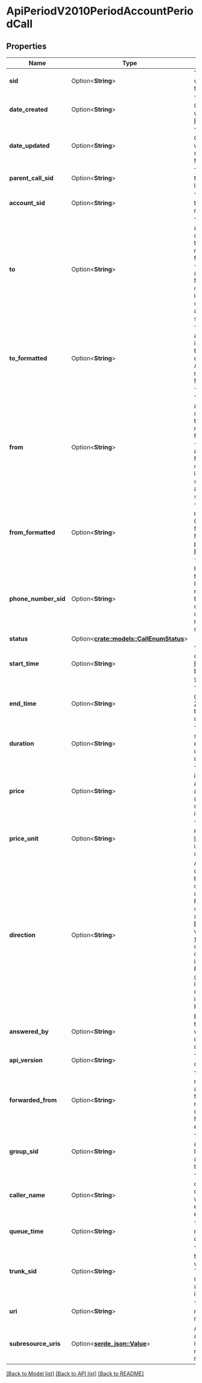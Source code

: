 # ApiPeriodV2010PeriodAccountPeriodCall

## Properties

Name | Type | Description | Notes
------------ | ------------- | ------------- | -------------
**sid** | Option<**String**> | The unique string that we created to identify this Call resource. | [optional]
**date_created** | Option<**String**> | The date and time in GMT that this resource was created specified in [RFC 2822](https://www.ietf.org/rfc/rfc2822.txt) format. | [optional]
**date_updated** | Option<**String**> | The date and time in GMT that this resource was last updated, specified in [RFC 2822](https://www.ietf.org/rfc/rfc2822.txt) format. | [optional]
**parent_call_sid** | Option<**String**> | The SID that identifies the call that created this leg. | [optional]
**account_sid** | Option<**String**> | The SID of the [Account](https://www.twilio.com/docs/iam/api/account) that created this Call resource. | [optional]
**to** | Option<**String**> | The phone number, SIP address, Client identifier or SIM SID that received this call. Phone numbers are in [E.164](https://www.twilio.com/docs/glossary/what-e164) format (e.g., +16175551212). SIP addresses are formatted as `name@company.com`. Client identifiers are formatted `client:name`. SIM SIDs are formatted as `sim:sid`. | [optional]
**to_formatted** | Option<**String**> | The phone number, SIP address or Client identifier that received this call. Formatted for display. Non-North American phone numbers are in [E.164](https://www.twilio.com/docs/glossary/what-e164) format (e.g., +442071838750). | [optional]
**from** | Option<**String**> | The phone number, SIP address, Client identifier or SIM SID that made this call. Phone numbers are in [E.164](https://www.twilio.com/docs/glossary/what-e164) format (e.g., +16175551212). SIP addresses are formatted as `name@company.com`. Client identifiers are formatted `client:name`. SIM SIDs are formatted as `sim:sid`. | [optional]
**from_formatted** | Option<**String**> | The calling phone number, SIP address, or Client identifier formatted for display. Non-North American phone numbers are in [E.164](https://www.twilio.com/docs/glossary/what-e164) format (e.g., +442071838750). | [optional]
**phone_number_sid** | Option<**String**> | If the call was inbound, this is the SID of the IncomingPhoneNumber resource that received the call. If the call was outbound, it is the SID of the OutgoingCallerId resource from which the call was placed. | [optional]
**status** | Option<[**crate::models::CallEnumStatus**](call_enum_status.md)> |  | [optional]
**start_time** | Option<**String**> | The start time of the call, given as GMT in [RFC 2822](https://www.php.net/manual/en/class.datetime.php#datetime.constants.rfc2822) format. Empty if the call has not yet been dialed. | [optional]
**end_time** | Option<**String**> | The time the call ended, given as GMT in [RFC 2822](https://www.php.net/manual/en/class.datetime.php#datetime.constants.rfc2822) format. Empty if the call did not complete successfully. | [optional]
**duration** | Option<**String**> | The length of the call in seconds. This value is empty for busy, failed, unanswered, or ongoing calls. | [optional]
**price** | Option<**String**> | The charge for this call, in the currency associated with the account. Populated after the call is completed. May not be immediately available. | [optional]
**price_unit** | Option<**String**> | The currency in which `Price` is measured, in [ISO 4127](https://www.iso.org/iso/home/standards/currency_codes.htm) format (e.g., `USD`, `EUR`, `JPY`). Always capitalized for calls. | [optional]
**direction** | Option<**String**> | A string describing the direction of the call. Can be: `inbound` for inbound calls, `outbound-api` for calls initiated via the REST API or `outbound-dial` for calls initiated by a `<Dial>` verb. Using [Elastic SIP Trunking](https://www.twilio.com/docs/sip-trunking), the values can be [`trunking-terminating`](https://www.twilio.com/docs/sip-trunking#termination) for outgoing calls from your communications infrastructure to the PSTN or [`trunking-originating`](https://www.twilio.com/docs/sip-trunking#origination) for incoming calls to your communications infrastructure from the PSTN. | [optional]
**answered_by** | Option<**String**> | Either `human` or `machine` if this call was initiated with answering machine detection. Empty otherwise. | [optional]
**api_version** | Option<**String**> | The API version used to create the call. | [optional]
**forwarded_from** | Option<**String**> | The forwarding phone number if this call was an incoming call forwarded from another number (depends on carrier supporting forwarding). Otherwise, empty. | [optional]
**group_sid** | Option<**String**> | The Group SID associated with this call. If no Group is associated with the call, the field is empty. | [optional]
**caller_name** | Option<**String**> | The caller's name if this call was an incoming call to a phone number with caller ID Lookup enabled. Otherwise, empty. | [optional]
**queue_time** | Option<**String**> | The wait time in milliseconds before the call is placed. | [optional]
**trunk_sid** | Option<**String**> | The unique identifier of the trunk resource that was used for this call. The field is empty if the call was not made using a SIP trunk or if the call is not terminated. | [optional]
**uri** | Option<**String**> | The URI of this resource, relative to `https://api.twilio.com`. | [optional]
**subresource_uris** | Option<[**serde_json::Value**](.md)> | A list of subresources available to this call, identified by their URIs relative to `https://api.twilio.com`. | [optional]

[[Back to Model list]](../README.md#documentation-for-models) [[Back to API list]](../README.md#documentation-for-api-endpoints) [[Back to README]](../README.md)


